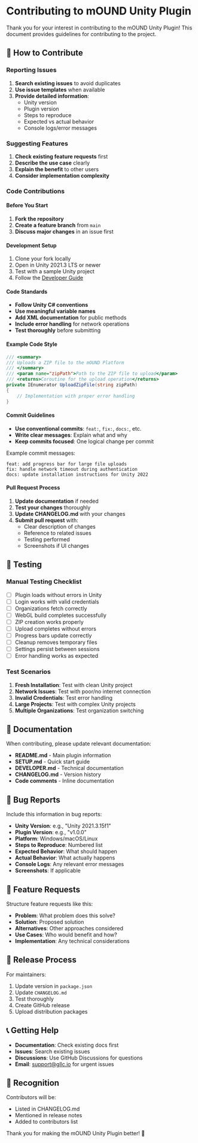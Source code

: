 # Contributing to mOUND Unity Plugin

Thank you for your interest in contributing to the mOUND Unity Plugin! This document provides guidelines for contributing to the project.

## 🤝 How to Contribute

### Reporting Issues
1. **Search existing issues** to avoid duplicates
2. **Use issue templates** when available
3. **Provide detailed information**:
   - Unity version
   - Plugin version
   - Steps to reproduce
   - Expected vs actual behavior
   - Console logs/error messages

### Suggesting Features
1. **Check existing feature requests** first
2. **Describe the use case** clearly
3. **Explain the benefit** to other users
4. **Consider implementation complexity**

### Code Contributions

#### Before You Start
1. **Fork the repository**
2. **Create a feature branch** from `main`
3. **Discuss major changes** in an issue first

#### Development Setup
1. Clone your fork locally
2. Open in Unity 2021.3 LTS or newer
3. Test with a sample Unity project
4. Follow the [Developer Guide](DEVELOPER.md)

#### Code Standards
- **Follow Unity C# conventions**
- **Use meaningful variable names**
- **Add XML documentation** for public methods
- **Include error handling** for network operations
- **Test thoroughly** before submitting

#### Example Code Style
```csharp
/// <summary>
/// Uploads a ZIP file to the mOUND Platform
/// </summary>
/// <param name="zipPath">Path to the ZIP file to upload</param>
/// <returns>Coroutine for the upload operation</returns>
private IEnumerator UploadZipFile(string zipPath)
{
    // Implementation with proper error handling
}
```

#### Commit Guidelines
- **Use conventional commits**: `feat:`, `fix:`, `docs:`, etc.
- **Write clear messages**: Explain what and why
- **Keep commits focused**: One logical change per commit

Example commit messages:
```
feat: add progress bar for large file uploads
fix: handle network timeout during authentication  
docs: update installation instructions for Unity 2022
```

#### Pull Request Process
1. **Update documentation** if needed
2. **Test your changes** thoroughly
3. **Update CHANGELOG.md** with your changes
4. **Submit pull request** with:
   - Clear description of changes
   - Reference to related issues
   - Testing performed
   - Screenshots if UI changes

## 🧪 Testing

### Manual Testing Checklist
- [ ] Plugin loads without errors in Unity
- [ ] Login works with valid credentials
- [ ] Organizations fetch correctly
- [ ] WebGL build completes successfully
- [ ] ZIP creation works properly
- [ ] Upload completes without errors
- [ ] Progress bars update correctly
- [ ] Cleanup removes temporary files
- [ ] Settings persist between sessions
- [ ] Error handling works as expected

### Test Scenarios
1. **Fresh Installation**: Test with clean Unity project
2. **Network Issues**: Test with poor/no internet connection
3. **Invalid Credentials**: Test error handling
4. **Large Projects**: Test with complex Unity projects
5. **Multiple Organizations**: Test organization switching

## 📝 Documentation

When contributing, please update relevant documentation:
- **README.md** - Main plugin information
- **SETUP.md** - Quick start guide
- **DEVELOPER.md** - Technical documentation
- **CHANGELOG.md** - Version history
- **Code comments** - Inline documentation

## 🐛 Bug Reports

Include this information in bug reports:
- **Unity Version**: e.g., "Unity 2021.3.15f1"
- **Plugin Version**: e.g., "v1.0.0"
- **Platform**: Windows/macOS/Linux
- **Steps to Reproduce**: Numbered list
- **Expected Behavior**: What should happen
- **Actual Behavior**: What actually happens
- **Console Logs**: Any relevant error messages
- **Screenshots**: If applicable

## 🎯 Feature Requests

Structure feature requests like this:
- **Problem**: What problem does this solve?
- **Solution**: Proposed solution
- **Alternatives**: Other approaches considered
- **Use Cases**: Who would benefit and how?
- **Implementation**: Any technical considerations

## 🔄 Release Process

For maintainers:
1. Update version in `package.json`
2. Update `CHANGELOG.md`
3. Test thoroughly
4. Create GitHub release
5. Upload distribution packages

## 📞 Getting Help

- **Documentation**: Check existing docs first
- **Issues**: Search existing issues
- **Discussions**: Use GitHub Discussions for questions
- **Email**: support@gllc.io for urgent issues

## 🙏 Recognition

Contributors will be:
- Listed in CHANGELOG.md
- Mentioned in release notes
- Added to contributors list

Thank you for making the mOUND Unity Plugin better! 🚀

